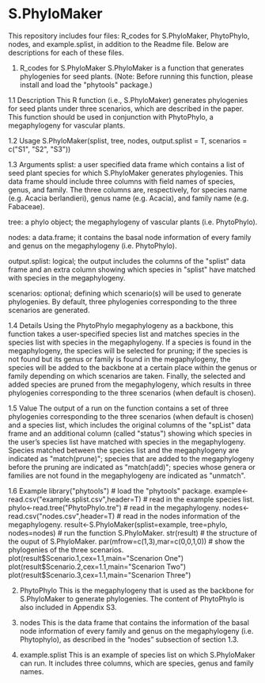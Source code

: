 # S.PhyloMaker
This repository includes four files: R_codes for S.PhyloMaker, PhytoPhylo, nodes, and example.splist, in addition to the Readme file. Below are descriptions for each of these files.

1. R_codes for S.PhyloMaker
S.PhyloMaker is a function that generates phylogenies for seed plants. (Note: Before running this function, please install and load the "phytools" package.)

1.1 Description
This R function (i.e., S.PhyloMaker) generates phylogenies for seed plants under three scenarios, which are described in the paper. This function should be used in conjunction with PhytoPhylo, a megaphylogeny for vascular plants. 

1.2 Usage
S.PhyloMaker(splist, tree, nodes, output.splist = T, scenarios = c("S1", "S2", "S3"))

1.3 Arguments
splist: a user specified data frame which contains a list of seed plant species for which S.PhyloMaker generates phylogenies. This data frame should include three columns with field names of species, genus, and family. The three columns are, respectively, for species name (e.g. Acacia berlandieri), genus name (e.g. Acacia), and family name (e.g. Fabaceae). 

tree: a phylo object; the megaphylogeny of vascular plants (i.e. PhytoPhylo). 

nodes: a data.frame; it contains the basal node information of every family and genus on the megaphylogeny (i.e. PhytoPhylo).

output.splist: logical; the output includes the columns of the "splist" data frame and an extra column showing which species in "splist" have matched with species in the megaphylogeny. 

scenarios: optional; defining which scenario(s) will be used to generate phylogenies. By default, three phylogenies corresponding to the three scenarios are generated. 

1.4 Details
Using the PhytoPhylo megaphylogeny as a backbone, this function takes a user-specified species list and matches species in the species list with species in the megaphylogeny. If a species is found in the megaphylogeny, the species will be selected for pruning; if the species is not found but its genus or family is found in the megaphylogeny, the species will be added to the backbone at a certain place within the genus or family depending on which scenarios are taken. Finally, the selected and added species are pruned from the megaphylogeny, which results in three phylogenies corresponding to the three scenarios (when default is chosen). 

1.5 Value
The output of a run on the function contains a set of three phylogenies corresponding to the three scenarios (when default is chosen) and a species list, which includes the original columns of the "spList" data frame and an additional column (called "status") showing which species in the user’s species list have matched with species in the megaphylogeny. Species matched between the species list and the megaphylogeny are indicated as "match(prune)"; species that are added to the megaphylogeny before the pruning are indicated as "match(add)"; species whose genera or families are not found in the megaphylogeny are indicated as "unmatch". 

1.6 Example
library("phytools")                       # load the "phytools" package.
example<-read.csv("example.splist.csv",header=T)       # read in the example species list.
phylo<-read.tree("PhytoPhylo.tre")      # read in the megaphylogeny.
nodes<-read.csv("nodes.csv",header=T)     # read in the nodes information of the megaphylogeny.
result<-S.PhyloMaker(splist=example, tree=phylo, nodes=nodes)      # run the function S.PhyloMaker.
str(result)       # the structure of the ouput of S.PhyloMaker.
par(mfrow=c(1,3),mar=c(0,0,1,0))       # show the phylogenies of the three scenarios.
plot(result$Scenario.1,cex=1.1,main="Scenarion One")
plot(result$Scenario.2,cex=1.1,main="Scenarion Two")
plot(result$Scenario.3,cex=1.1,main="Scenarion Three")

2. PhytoPhylo
This is the megaphylogeny that is used as the backbone for S.PhyloMaker to generate phylogenies. The content of PhytoPhylo is also included in Appendix S3.

3. nodes
This is the data frame that contains the information of the basal node information of every family and genus on the megaphylogeny (i.e. Phytophylo), as described in the “nodes” subsection of section 1.3.

4. example.splist 
This is an example of species list on which S.PhyloMaker can run. It includes three columns, which are species, genus and family names. 


